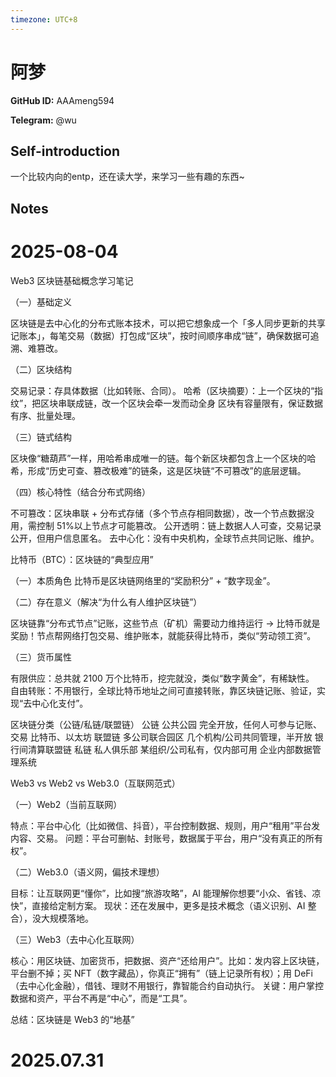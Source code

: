 ```yaml
---
timezone: UTC+8
---
```


# 阿梦

**GitHub ID:** AAAmeng594

**Telegram:** @wu

## Self-introduction

一个比较内向的entp，还在读大学，来学习一些有趣的东西~

## Notes

<!-- Content_START -->
# 2025-08-04

Web3 区块链基础概念学习笔记

（一）基础定义

区块链是去中心化的分布式账本技术，可以把它想象成一个「多人同步更新的共享记账本」，每笔交易（数据）打包成“区块”，按时间顺序串成“链”，确保数据可追溯、难篡改。

（二）区块结构

交易记录：存具体数据（比如转账、合同）。
哈希（区块摘要）：上一个区块的“指纹”，把区块串联成链，改一个区块会牵一发而动全身
区块有容量限有，保证数据有序、批量处理。

（三）链式结构

区块像“糖葫芦”一样，用哈希串成唯一的链。每个新区块都包含上一个区块的哈希，形成“历史可查、篡改极难”的链条，这是区块链“不可篡改”的底层逻辑。

（四）核心特性（结合分布式网络）

不可篡改：区块串联 + 分布式存储（多个节点存相同数据），改一个节点数据没用，需控制 51%以上节点才可能篡改。
公开透明：链上数据人人可查，交易记录公开，但用户信息匿名。
去中心化：没有中央机构，全球节点共同记账、维护。

比特币（BTC）：区块链的“典型应用”

（一）本质角色
比特币是区块链网络里的“奖励积分” + “数字现金”。

（二）存在意义（解决“为什么有人维护区块链”）

区块链靠“分布式节点”记账，这些节点（矿机）需要动力维持运行 → 比特币就是奖励！节点帮网络打包交易、维护账本，就能获得比特币，类似“劳动领工资”。

（三）货币属性

有限供应：总共就 2100 万个比特币，挖完就没，类似“数字黄金”，有稀缺性。
自由转账：不用银行，全球比特币地址之间可直接转账，靠区块链记账、验证，实现“去中心化支付”。

区块链分类（公链/私链/联盟链）
公链 公共公园 完全开放，任何人可参与记账、交易 比特币、以太坊 
联盟链 多公司联合园区 几个机构/公司共同管理，半开放 银行间清算联盟链 
私链 私人俱乐部 某组织/公司私有，仅内部可用 企业内部数据管理系统 

Web3 vs Web2 vs Web3.0（互联网范式）

（一）Web2（当前互联网）

特点：平台中心化（比如微信、抖音），平台控制数据、规则，用户“租用”平台发内容、交易。
问题：平台可删帖、封账号，数据属于平台，用户“没有真正的所有权”。

（二）Web3.0（语义网，偏技术理想）

目标：让互联网更“懂你”，比如搜“旅游攻略”，AI 能理解你想要“小众、省钱、凉快”，直接给定制方案。
现状：还在发展中，更多是技术概念（语义识别、AI 整合），没大规模落地。

（三）Web3（去中心化互联网）

核心：用区块链、加密货币，把数据、资产“还给用户”。比如：发内容上区块链，平台删不掉；买 NFT（数字藏品），你真正“拥有”（链上记录所有权）；用 DeFi（去中心化金融），借钱、理财不用银行，靠智能合约自动执行。
关键：用户掌控数据和资产，平台不再是“中心”，而是“工具”。

总结：区块链是 Web3 的“地基”


# 2025.07.31


<!-- Content_END -->
